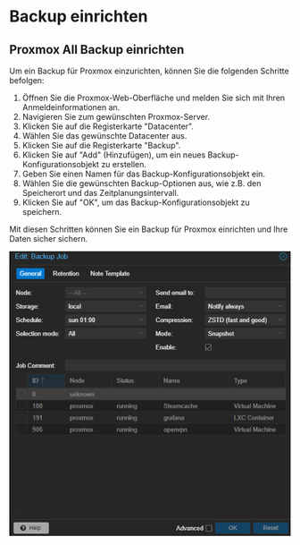 # Backup einrichten

## Proxmox All Backup einrichten

Um ein Backup für Proxmox einzurichten, können Sie die folgenden Schritte befolgen:

1. Öffnen Sie die Proxmox-Web-Oberfläche und melden Sie sich mit Ihren Anmeldeinformationen an.
2. Navigieren Sie zum gewünschten Proxmox-Server.
3. Klicken Sie auf die Registerkarte "Datacenter".
4. Wählen Sie das gewünschte Datacenter aus.
5. Klicken Sie auf die Registerkarte "Backup".
6. Klicken Sie auf "Add" (Hinzufügen), um ein neues Backup-Konfigurationsobjekt zu erstellen.
7. Geben Sie einen Namen für das Backup-Konfigurationsobjekt ein.
8. Wählen Sie die gewünschten Backup-Optionen aus, wie z.B. den Speicherort und das Zeitplanungsintervall.
9. Klicken Sie auf "OK", um das Backup-Konfigurationsobjekt zu speichern.

Mit diesen Schritten können Sie ein Backup für Proxmox einrichten und Ihre Daten sicher sichern.

![Untitled](Backup%20einrichten%20a82d42742b614052a98b23264e6db8f4/Untitled.png)
